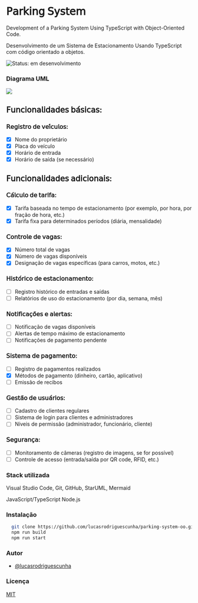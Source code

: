 # 𝖯𝖺𝗋𝗄𝗂𝗇𝗀 𝖲𝗒𝗌𝗍𝖾𝗆

Development of a Parking System Using TypeScript with Object-Oriented Code.

Desenvolvimento de um Sistema de Estacionamento Usando TypeScript com código orientado a objetos.

![Status: em desenvolvimento](http://img.shields.io/static/v1?label=STATUS&message=EM%20DESENVOLVIMENTO&color=GREEN&style=for-the-badge)

### Diagrama UML

[![](https://mermaid.ink/img/pako:eNqNU01PwzAM_StVTiC2P9ADHOgkLkiThjigXkxitogkrpx00jT230k_VqUfQ-TQJn4v9rMdn4UkhSIX0oD3hYY9gy1dFtcW-Fu7_e7kA9psvf55zDY-gNTkwKILdJP2Dnv4LxW1rM1tfBtdJR66b6t1IiY7d1izHgIFMI0Kn2eutp_ICXhs7IX2FTl9RD2hXEqXBpmnMgqkVUNYCBJ0RR30FncFNvsExqtL7gtwd5-gRkdnM2iqrENHchxZLGjLVLHGAKwpz3zgWNOEVBmQ0N9egA_EzcWNCwwq6i8g4BzegVbwNEPbtK-uQ5d52uGWJMFEC3BRc1RC4_KOCvHcM1-SoDfKMTyUSX8G-0KqRzDEC82zGEjRXzcrJoneAw-kRJZYCYtso9g4V62aUoQDWixFHrcqvvJSlO4SeVAH2p2cFHngGleCqd4fRP4FxsdTXalY3n4oBysqHYhf-7FtfitRgfsgunIuv-RHPdo?type=png)](https://mermaid.live/edit#pako:eNqNU01PwzAM_StVTiC2P9ADHOgkLkiThjigXkxitogkrpx00jT230k_VqUfQ-TQJn4v9rMdn4UkhSIX0oD3hYY9gy1dFtcW-Fu7_e7kA9psvf55zDY-gNTkwKILdJP2Dnv4LxW1rM1tfBtdJR66b6t1IiY7d1izHgIFMI0Kn2eutp_ICXhs7IX2FTl9RD2hXEqXBpmnMgqkVUNYCBJ0RR30FncFNvsExqtL7gtwd5-gRkdnM2iqrENHchxZLGjLVLHGAKwpz3zgWNOEVBmQ0N9egA_EzcWNCwwq6i8g4BzegVbwNEPbtK-uQ5d52uGWJMFEC3BRc1RC4_KOCvHcM1-SoDfKMTyUSX8G-0KqRzDEC82zGEjRXzcrJoneAw-kRJZYCYtso9g4V62aUoQDWixFHrcqvvJSlO4SeVAH2p2cFHngGleCqd4fRP4FxsdTXalY3n4oBysqHYhf-7FtfitRgfsgunIuv-RHPdo)

## 𝖥𝗎𝗇𝖼𝗂𝗈𝗇𝖺𝗅𝗂𝖽𝖺𝖽𝖾𝗌 𝖻𝖺́𝗌𝗂𝖼𝖺𝗌:

### 𝖱𝖾𝗀𝗂𝗌𝗍𝗋𝗈 𝖽𝖾 𝗏𝖾𝗂́𝖼𝗎𝗅𝗈𝗌:

- [X] Nome do proprietário
- [X] Placa do veículo
- [X] Horário de entrada
- [X] Horário de saída (se necessário)

## 𝖥𝗎𝗇𝖼𝗂𝗈𝗇𝖺𝗅𝗂𝖽𝖺𝖽𝖾𝗌 𝖺𝖽𝗂𝖼𝗂𝗈𝗇𝖺𝗂𝗌:

### 𝖢𝖺́𝗅𝖼𝗎𝗅𝗈 𝖽𝖾 𝗍𝖺𝗋𝗂𝖿𝖺:

- [X] Tarifa baseada no tempo de estacionamento (por exemplo, por hora, por fração de hora, etc.)
- [X] Tarifa fixa para determinados períodos (diária, mensalidade)

### 𝖢𝗈𝗇𝗍𝗋𝗈𝗅𝖾 𝖽𝖾 𝗏𝖺𝗀𝖺𝗌:

- [X] Número total de vagas
- [X] Número de vagas disponíveis
- [X] Designação de vagas específicas (para carros, motos, etc.)

### 𝖧𝗂𝗌𝗍𝗈́𝗋𝗂𝖼𝗈 𝖽𝖾 𝖾𝗌𝗍𝖺𝖼𝗂𝗈𝗇𝖺𝗆𝖾𝗇𝗍𝗈:

- [ ] Registro histórico de entradas e saídas
- [ ] Relatórios de uso do estacionamento (por dia, semana, mês)

### 𝖭𝗈𝗍𝗂𝖿𝗂𝖼𝖺𝖼̧𝗈̃𝖾𝗌 𝖾 𝖺𝗅𝖾𝗋𝗍𝖺𝗌:

- [ ] Notificação de vagas disponíveis
- [ ] Alertas de tempo máximo de estacionamento
- [ ] Notificações de pagamento pendente

### 𝖲𝗂𝗌𝗍𝖾𝗆𝖺 𝖽𝖾 𝗉𝖺𝗀𝖺𝗆𝖾𝗇𝗍𝗈:

- [ ] Registro de pagamentos realizados
- [X] Métodos de pagamento (dinheiro, cartão, aplicativo)
- [ ] Emissão de recibos

### 𝖦𝖾𝗌𝗍𝖺̃𝗈 𝖽𝖾 𝗎𝗌𝗎𝖺́𝗋𝗂𝗈𝗌:

- [ ] Cadastro de clientes regulares
- [ ] Sistema de login para clientes e administradores
- [ ] Níveis de permissão (administrador, funcionário, cliente)

### 𝖲𝖾𝗀𝗎𝗋𝖺𝗇𝖼̧𝖺:

- [ ] Monitoramento de câmeras (registro de imagens, se for possível)
- [ ] Controle de acesso (entrada/saída por QR code, RFID, etc.)

### Stack utilizada

Visual Studio Code,
Git, GitHub,
StarUML, Mermaid

JavaScript/TypeScript
Node.js

### Instalação

```bash
  git clone https://github.com/lucasrodriguescunha/parking-system-oo.git
  npm run build
  npm run start
```

### Autor

- [@lucasrodriguescunha](https://www.github.com/lucasrodriguescunha)

### Licença

[MIT](https://choosealicense.com/licenses/mit/)
